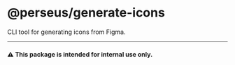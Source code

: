 # @perseus/generate-icons

CLI tool for generating icons from Figma.

---

#### ⚠️ This package is intended for internal use only.
